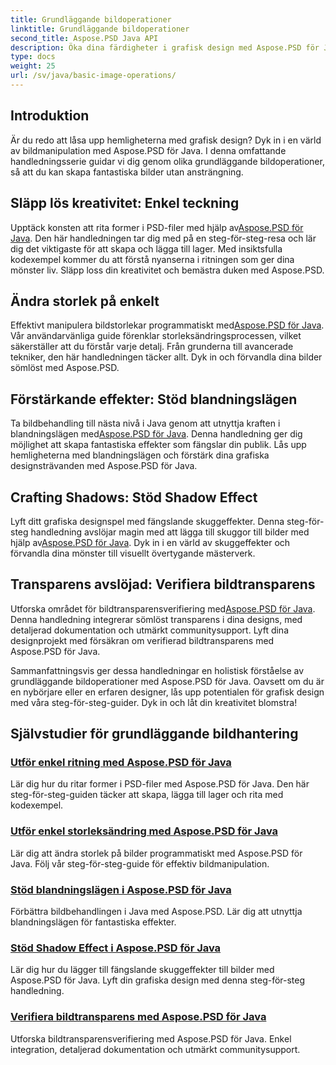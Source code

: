 ```yaml
---
title: Grundläggande bildoperationer
linktitle: Grundläggande bildoperationer
second_title: Aspose.PSD Java API
description: Öka dina färdigheter i grafisk design med Aspose.PSD för Java-tutorials. Lär dig rita, ändra storlek, blandningslägen och transparensverifiering i en steg-för-steg-guide.
type: docs
weight: 25
url: /sv/java/basic-image-operations/
---
```


## Introduktion

Är du redo att låsa upp hemligheterna med grafisk design? Dyk in i en värld av bildmanipulation med Aspose.PSD för Java. I denna omfattande handledningsserie guidar vi dig genom olika grundläggande bildoperationer, så att du kan skapa fantastiska bilder utan ansträngning.

## Släpp lös kreativitet: Enkel teckning

 Upptäck konsten att rita former i PSD-filer med hjälp av[Aspose.PSD för Java](./simple-drawing/). Den här handledningen tar dig med på en steg-för-steg-resa och lär dig det viktigaste för att skapa och lägga till lager. Med insiktsfulla kodexempel kommer du att förstå nyanserna i ritningen som ger dina mönster liv. Släpp loss din kreativitet och bemästra duken med Aspose.PSD.

## Ändra storlek på enkelt

 Effektivt manipulera bildstorlekar programmatiskt med[Aspose.PSD för Java](./simple-resizing/). Vår användarvänliga guide förenklar storleksändringsprocessen, vilket säkerställer att du förstår varje detalj. Från grunderna till avancerade tekniker, den här handledningen täcker allt. Dyk in och förvandla dina bilder sömlöst med Aspose.PSD.

## Förstärkande effekter: Stöd blandningslägen

 Ta bildbehandling till nästa nivå i Java genom att utnyttja kraften i blandningslägen med[Aspose.PSD för Java](./support-blend-modes/). Denna handledning ger dig möjlighet att skapa fantastiska effekter som fängslar din publik. Lås upp hemligheterna med blandningslägen och förstärk dina grafiska designsträvanden med Aspose.PSD för Java.

## Crafting Shadows: Stöd Shadow Effect

 Lyft ditt grafiska designspel med fängslande skuggeffekter. Denna steg-för-steg handledning avslöjar magin med att lägga till skuggor till bilder med hjälp av[Aspose.PSD för Java](./support-shadow-effect/). Dyk in i en värld av skuggeffekter och förvandla dina mönster till visuellt övertygande mästerverk.

## Transparens avslöjad: Verifiera bildtransparens

 Utforska området för bildtransparensverifiering med[Aspose.PSD för Java](./verify-image-transparency/). Denna handledning integrerar sömlöst transparens i dina designs, med detaljerad dokumentation och utmärkt communitysupport. Lyft dina designprojekt med försäkran om verifierad bildtransparens med Aspose.PSD för Java.

Sammanfattningsvis ger dessa handledningar en holistisk förståelse av grundläggande bildoperationer med Aspose.PSD för Java. Oavsett om du är en nybörjare eller en erfaren designer, lås upp potentialen för grafisk design med våra steg-för-steg-guider. Dyk in och låt din kreativitet blomstra!
## Självstudier för grundläggande bildhantering
### [Utför enkel ritning med Aspose.PSD för Java](./simple-drawing/)
Lär dig hur du ritar former i PSD-filer med Aspose.PSD för Java. Den här steg-för-steg-guiden täcker att skapa, lägga till lager och rita med kodexempel.
### [Utför enkel storleksändring med Aspose.PSD för Java](./simple-resizing/)
Lär dig att ändra storlek på bilder programmatiskt med Aspose.PSD för Java. Följ vår steg-för-steg-guide för effektiv bildmanipulation.
### [Stöd blandningslägen i Aspose.PSD för Java](./support-blend-modes/)
Förbättra bildbehandlingen i Java med Aspose.PSD. Lär dig att utnyttja blandningslägen för fantastiska effekter.
### [Stöd Shadow Effect i Aspose.PSD för Java](./support-shadow-effect/)
Lär dig hur du lägger till fängslande skuggeffekter till bilder med Aspose.PSD för Java. Lyft din grafiska design med denna steg-för-steg handledning.
### [Verifiera bildtransparens med Aspose.PSD för Java](./verify-image-transparency/)
Utforska bildtransparensverifiering med Aspose.PSD för Java. Enkel integration, detaljerad dokumentation och utmärkt communitysupport.